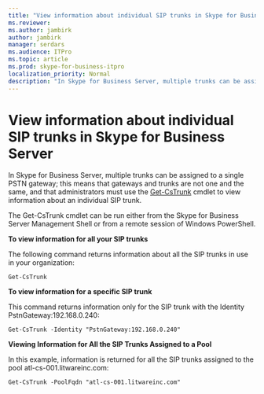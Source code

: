 ```yaml
---
title: "View information about individual SIP trunks in Skype for Business Server"
ms.reviewer: 
ms.author: jambirk
author: jambirk
manager: serdars
ms.audience: ITPro
ms.topic: article
ms.prod: skype-for-business-itpro
localization_priority: Normal
description: "In Skype for Business Server, multiple trunks can be assigned to a single PSTN gateway; this means that gateways and trunks are not one and the same, and administrators must use the Get-CsTrunk cmdlet to view information about an individual SIP trunk."
---
```


# View information about individual SIP trunks in Skype for Business Server

In Skype for Business Server, multiple trunks can be assigned to a single PSTN gateway; this means that gateways and trunks are not one and the same, and that administrators must use the [Get-CsTrunk](https://docs.microsoft.com/en-us/powershell/module/skype/Get-CsTrunk) cmdlet to view information about an individual SIP trunk.

The Get-CsTrunk cmdlet can be run either from the  Skype for Business Server Management Shell or from a remote session of Windows PowerShell.

**To view information for all your SIP trunks**

The following command returns information about all the SIP trunks in use in your organization:

`Get-CsTrunk`

**To view information for a specific SIP trunk**

This command returns information only for the SIP trunk with the Identity PstnGateway:192.168.0.240:

`Get-CsTrunk -Identity "PstnGateway:192.168.0.240"`

**Viewing Information for All the SIP Trunks Assigned to a Pool**

In this example, information is returned for all the SIP trunks assigned to the pool atl-cs-001.litwareinc.com:

`Get-CsTrunk -PoolFqdn "atl-cs-001.litwareinc.com"`
